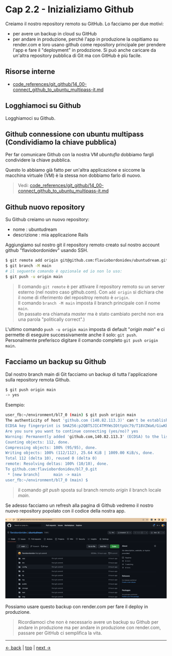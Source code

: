 # <a name="top"></a> Cap 2.2 - Inizializiamo Github

Creiamo il nostro repository remoto su GitHub.
Lo facciamo per due motivi:
- per avere un backup in cloud su GitHub
- per andare in produzione, perché l'app in produzione la ospitiamo su render.com e loro usano github come repository principale per prendere l'app e fare il "deployment" in prodozione.
Si può anche caricare da un'altra repository pubblica di Git ma con GitHub è più facile.



## Risorse interne

- [code_references/git_github/14_00-connect_github_to_ubuntu_multipass-it.md]()



## Logghiamoci su Github

Logghiamoci su Github.



## Github connessione con ubuntu multipass (Condividiamo la chiave pubblica)

Per far comunicare Github con la nostra VM *ubuntufla* dobbiamo fargli condividere la chiave pubblica.

Questo lo abbiamo già fatto per un'altra applicazione e siccome la macchina virtuale (VM) è la stessa non dobbiamo farlo di nuovo. 

> Vedi: [code_references/git_github/14_00-connect_github_to_ubuntu_multipass-it.md]()



## Github nuovo repository

Su Github creiamo un nuovo repository:

- nome        : ubuntudream
- descrizione : mia applicazione Rails

Aggiungiamo sul nostro git il repository remoto creato sul nostro account github "flaviobordonidev" usando SSH.

```bash
$ git remote add origin git@github.com:flaviobordonidev/ubuntudream.git
$ git branch -M main
# il seguente comando è opzionale ed io non lo uso:
$ git push -u origin main
```

> Il comando `git remote` è per attivare il repository remoto su un server esterno (nel nostro caso github.com). Con `add origin` si dichiara che il nome di riferimento del repositroy remoto è `origin`.<br/>
> Il comando `branch -M main` imposta il branch principale con il nome `main`. <br/>
> (In passato era chiamata *master* ma è stato cambiato perché non era una parola "politically correct".)

L'ultimo comando `push -u origin main` imposta di default "*origin main*" e ci permette di eseguire successivamente anche il solo: `git push`.
Personalmente preferisco digitare il comando completo `git push origin main`.



## Facciamo un backup su Github

Dal nostro branch main di Git facciamo un backup di tutta l'applicazione sulla repository remota Github.

```bash
$ git push origin main
-> yes
```

Esempio:
  
```bash
user_fb:~/environment/bl7_0 (main) $ git push origin main
The authenticity of host 'github.com (140.82.113.3)' can't be established.
ECDSA key fingerprint is SHA256:p2QBTSJIC4TMYWsIOttpUc79/T18VZWa6/GiwKbV8QN.
Are you sure you want to continue connecting (yes/no)? yes
Warning: Permanently added 'github.com,140.82.113.3' (ECDSA) to the list of known hosts.
Counting objects: 112, done.
Compressing objects: 100% (95/95), done.
Writing objects: 100% (112/112), 25.64 KiB | 1009.00 KiB/s, done.
Total 112 (delta 10), reused 0 (delta 0)
remote: Resolving deltas: 100% (10/10), done.
To github.com:flaviobordonidev/bl7_0.git
 * [new branch]      main -> main
user_fb:~/environment/bl7_0 (main) $ 
```

> il comando *git push* sposta sul branch remoto *origin* il branch locale *main*.

Se adesso facciamo un refresh alla pagina di Github vedremo il nostro nuovo repository popolato con il codice della nostra app.

![fig01](https://github.com/flaviobordonidev/leanpubabrandnewcms/blob/master/ubuntudream/02-production/02_fig01-github_ubuntudream_repository.png)


Possiamo usare questo backup con render.com per fare il deploy in produzione.

> Ricordiamoci che non è necessario avere un backup su Github per andare in produzione ma per andare in produzione con render.com, passare per GitHub ci semplifica la vita.



---

[<- back](https://github.com/flaviobordonidev/leanpubabrandnewcms/blob/master/ubuntudream/02-production/01_00-git_main_branch-it.md)
 | [top](#top) |
[next ->](https://github.com/flaviobordonidev/leanpubabrandnewcms/blob/master/ubuntudream/02-production/03_00-render_first_deployment-it.md)
